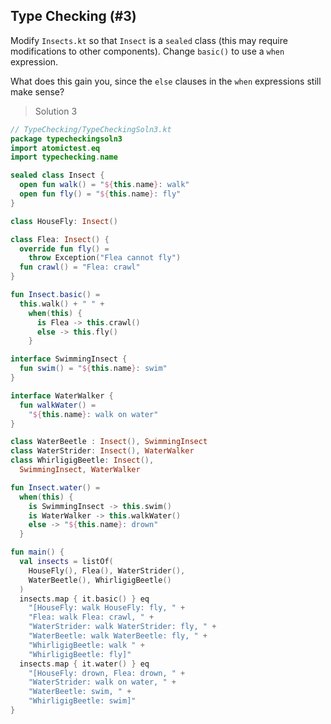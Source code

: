 ## Type Checking (#3)

Modify `Insects.kt` so that `Insect` is a `sealed` class (this may require
modifications to other components). Change `basic()` to use a `when`
expression.

What does this gain you, since the `else` clauses in the `when` expressions
still make sense?

> Solution 3

```kotlin
// TypeChecking/TypeCheckingSoln3.kt
package typecheckingsoln3
import atomictest.eq
import typechecking.name

sealed class Insect {
  open fun walk() = "${this.name}: walk"
  open fun fly() = "${this.name}: fly"
}

class HouseFly: Insect()

class Flea: Insect() {
  override fun fly() =
    throw Exception("Flea cannot fly")
  fun crawl() = "Flea: crawl"
}

fun Insect.basic() =
  this.walk() + " " +
    when(this) {
      is Flea -> this.crawl()
      else -> this.fly()
    }

interface SwimmingInsect {
  fun swim() = "${this.name}: swim"
}

interface WaterWalker {
  fun walkWater() =
    "${this.name}: walk on water"
}

class WaterBeetle : Insect(), SwimmingInsect
class WaterStrider: Insect(), WaterWalker
class WhirligigBeetle: Insect(),
  SwimmingInsect, WaterWalker

fun Insect.water() =
  when(this) {
    is SwimmingInsect -> this.swim()
    is WaterWalker -> this.walkWater()
    else -> "${this.name}: drown"
  }

fun main() {
  val insects = listOf(
    HouseFly(), Flea(), WaterStrider(),
    WaterBeetle(), WhirligigBeetle()
  )
  insects.map { it.basic() } eq
    "[HouseFly: walk HouseFly: fly, " +
    "Flea: walk Flea: crawl, " +
    "WaterStrider: walk WaterStrider: fly, " +
    "WaterBeetle: walk WaterBeetle: fly, " +
    "WhirligigBeetle: walk " +
    "WhirligigBeetle: fly]"
  insects.map { it.water() } eq
    "[HouseFly: drown, Flea: drown, " +
    "WaterStrider: walk on water, " +
    "WaterBeetle: swim, " +
    "WhirligigBeetle: swim]"
}
```